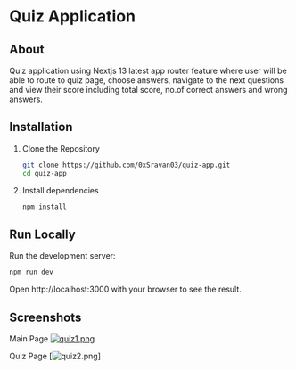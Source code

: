 # Quiz Application

## About

Quiz application using Nextjs 13 latest app router feature where user will be able to route to quiz page, choose answers, navigate to the next questions and view their score including total score, no.of correct answers and wrong answers.


## Installation
1. Clone the Repository

    ```bash
    git clone https://github.com/0xSravan03/quiz-app.git
    cd quiz-app
    ```
2. Install dependencies

    ```bash
    npm install
    ```

## Run Locally
Run the development server:

```bash
npm run dev
```
Open http://localhost:3000 with your browser to see the result.
## Screenshots

Main Page
[![quiz1.png](https://i.postimg.cc/63xWbGPd/quiz1.png)](https://postimg.cc/67zxyTt3)

Quiz Page
[![quiz2.png](https://i.postimg.cc/LX5T7nZ8/quiz2.png)]
